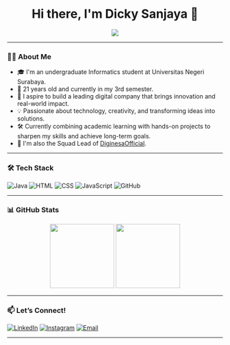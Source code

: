 <h1 align="center">Hi there, I'm Dicky Sanjaya 👋</h1>

<p align="center">
  <img src="https://readme-typing-svg.herokuapp.com?center=true&vCenter=true&width=440&lines=Welcome+to+my+profile👋🏻;Mahasiswa+Universitas+Negeri+Surabaya;" />
</p>


---

### 👨‍💻 About Me

- 🎓 I'm an undergraduate Informatics student at Universitas Negeri Surabaya.
- 🎂 21 years old and currently in my 3rd semester.
- 🚀 I aspire to build a leading digital company that brings innovation and real-world impact.
- 💡 Passionate about technology, creativity, and transforming ideas into solutions.
- 🛠️ Currently combining academic learning with hands-on projects to sharpen my skills and achieve long-term goals.
- 👥 I'm also the Squad Lead of [DiginesaOfficial](https://github.com/diginesaofficial).

---

### 🛠️ Tech Stack

![Java](https://img.shields.io/badge/-Java-007396?logo=java&logoColor=white&style=flat)
![HTML](https://img.shields.io/badge/-HTML5-E34F26?logo=html5&logoColor=white&style=flat)
![CSS](https://img.shields.io/badge/-CSS3-1572B6?logo=css3&logoColor=white&style=flat)
![JavaScript](https://img.shields.io/badge/-JavaScript-F7DF1E?logo=javascript&logoColor=black&style=flat)
![GitHub](https://img.shields.io/badge/-GitHub-181717?logo=github&logoColor=white&style=flat)

---

### 📊 GitHub Stats

<p align="center">
  <img src="https://github-readme-stats.vercel.app/api?username=dickysanjaya3103&show_icons=true&theme=radical" height="150"/>
  <img src="https://github-readme-stats.vercel.app/api/top-langs/?username=dickysanjaya3103&layout=compact&theme=radical" height="150"/>
</p>

---

### 📫 Let’s Connect!

[![LinkedIn](https://img.shields.io/badge/-LinkedIn-0077B5?logo=linkedin&logoColor=white)](https://www.linkedin.com/in/dicky-sanjaya-963928369)
[![Instagram](https://img.shields.io/badge/-Instagram-E4405F?logo=instagram&logoColor=white)](https://www.instagram.com/dickysanjaayaa)
[![Email](https://img.shields.io/badge/-Email-D14836?logo=gmail&logoColor=white)](mailto:dickysanjayaputra2101@gmail.com)

---
